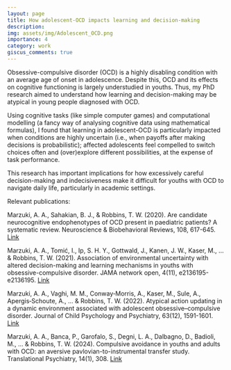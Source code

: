 ```yaml
---
layout: page
title: How adolescent-OCD impacts learning and decision-making
description: 
img: assets/img/Adolescent_OCD.png
importance: 4
category: work
giscus_comments: true
---
```


Obsessive-compulsive disorder (OCD) is a highly disabling condition with an average age of onset in adolescence. Despite this, OCD and its effects on cognitive functioning is largely understudied in youths. Thus, my PhD research aimed to understand how learning and decision-making may be atypical in young people diagnosed with OCD. 

Using cognitive tasks (like simple computer games) and computational modelling (a fancy way of analysing cognitive data using mathematical formulas), I found that learning in adolescent-OCD is particularly impacted when conditions are highly uncertain (i.e., when payoffs after making decisions is probabilistic); affected adolescents feel compelled to switch choices often and (over)explore different possibilities, at the expense of task performance. 

This research has important implications for how excessively careful decision-making and indecisiveness make it difficult for youths with OCD to navigate daily life, particularly in academic settings.

Relevant publications:

Marzuki, A. A., Sahakian, B. J., & Robbins, T. W. (2020). Are candidate neurocognitive endophenotypes of OCD present in paediatric patients? A systematic review. Neuroscience & Biobehavioral Reviews, 108, 617-645. <a href="https://www.sciencedirect.com/science/article/abs/pii/S014976341930908X">Link</a>

Marzuki, A. A., Tomić, I., Ip, S. H. Y., Gottwald, J., Kanen, J. W., Kaser, M., ... & Robbins, T. W. (2021). Association of environmental uncertainty with altered decision-making and learning mechanisms in youths with obsessive-compulsive disorder. JAMA network open, 4(11), e2136195-e2136195. <a href="https://jamanetwork.com/journals/jamanetworkopen/fullarticle/2786681">Link</a>

Marzuki, A. A., Vaghi, M. M., Conway‐Morris, A., Kaser, M., Sule, A., Apergis‐Schoute, A., ... & Robbins, T. W. (2022). Atypical action updating in a dynamic environment associated with adolescent obsessive–compulsive disorder. Journal of Child Psychology and Psychiatry, 63(12), 1591-1601. <a href="https://acamh.onlinelibrary.wiley.com/doi/full/10.1111/jcpp.13628">Link</a>

Marzuki, A. A., Banca, P., Garofalo, S., Degni, L. A., Dalbagno, D., Badioli, M., ... & Robbins, T. W. (2024). Compulsive avoidance in youths and adults with OCD: an aversive pavlovian-to-instrumental transfer study. Translational Psychiatry, 14(1), 308. <a href="https://www.nature.com/articles/s41398-024-03028-1">Link</a>

